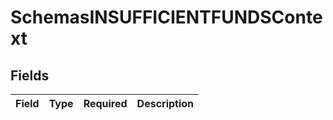 # SchemasINSUFFICIENTFUNDSContext


## Fields

| Field       | Type        | Required    | Description |
| ----------- | ----------- | ----------- | ----------- |